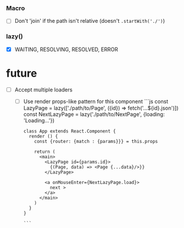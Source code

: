 ### Macro
- [ ] Don't 'join' if the path isn't relative (doesn't `.startWith('./')`)


### lazy()
- [x] WAITING, RESOLVING, RESOLVED, ERROR

# future
- [ ] Accept multiple loaders
  - [ ] Use render props-like pattern for this component
        ```js
        const LazyPage = lazy(['./path/to/Page', ({id}) => fetch('...${id}.json')])
        const NextLazyPage = lazy('./path/to/NextPage', {loading: 'Loading...'})


        class App extends React.Component {
          render () {
            const {router: {match : {params}}} = this.props

            return (
              <main>
                <LazyPage id={params.id}>
                  {(Page, data) => <Page {...data}/>}}
                </LazyPage>

                <a onMouseEnter={NextLazyPage.load}>
                  next >
                </a>
              </main>
            )
          }
        }

        ```

